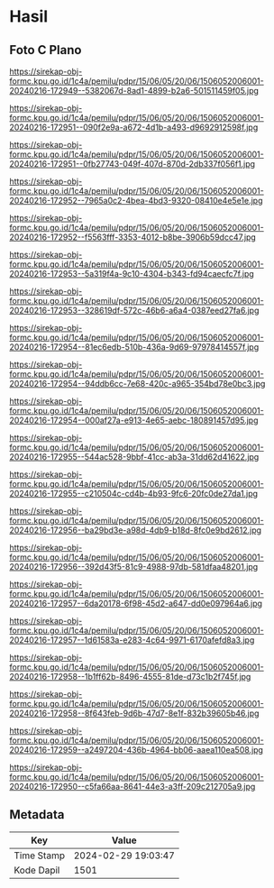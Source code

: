 # Hasil

## Foto C Plano

https://sirekap-obj-formc.kpu.go.id/1c4a/pemilu/pdpr/15/06/05/20/06/1506052006001-20240216-172949--5382067d-8ad1-4899-b2a6-501511459f05.jpg

https://sirekap-obj-formc.kpu.go.id/1c4a/pemilu/pdpr/15/06/05/20/06/1506052006001-20240216-172951--090f2e9a-a672-4d1b-a493-d9692912598f.jpg

https://sirekap-obj-formc.kpu.go.id/1c4a/pemilu/pdpr/15/06/05/20/06/1506052006001-20240216-172951--0fb27743-049f-407d-870d-2db337f056f1.jpg

https://sirekap-obj-formc.kpu.go.id/1c4a/pemilu/pdpr/15/06/05/20/06/1506052006001-20240216-172952--7965a0c2-4bea-4bd3-9320-08410e4e5e1e.jpg

https://sirekap-obj-formc.kpu.go.id/1c4a/pemilu/pdpr/15/06/05/20/06/1506052006001-20240216-172952--f5563fff-3353-4012-b8be-3906b59dcc47.jpg

https://sirekap-obj-formc.kpu.go.id/1c4a/pemilu/pdpr/15/06/05/20/06/1506052006001-20240216-172953--5a319f4a-9c10-4304-b343-fd94caecfc7f.jpg

https://sirekap-obj-formc.kpu.go.id/1c4a/pemilu/pdpr/15/06/05/20/06/1506052006001-20240216-172953--328619df-572c-46b6-a6a4-0387eed27fa6.jpg

https://sirekap-obj-formc.kpu.go.id/1c4a/pemilu/pdpr/15/06/05/20/06/1506052006001-20240216-172954--81ec6edb-510b-436a-9d69-97978414557f.jpg

https://sirekap-obj-formc.kpu.go.id/1c4a/pemilu/pdpr/15/06/05/20/06/1506052006001-20240216-172954--94ddb6cc-7e68-420c-a965-354bd78e0bc3.jpg

https://sirekap-obj-formc.kpu.go.id/1c4a/pemilu/pdpr/15/06/05/20/06/1506052006001-20240216-172954--000af27a-e913-4e65-aebc-180891457d95.jpg

https://sirekap-obj-formc.kpu.go.id/1c4a/pemilu/pdpr/15/06/05/20/06/1506052006001-20240216-172955--544ac528-9bbf-41cc-ab3a-31dd62d41622.jpg

https://sirekap-obj-formc.kpu.go.id/1c4a/pemilu/pdpr/15/06/05/20/06/1506052006001-20240216-172955--c210504c-cd4b-4b93-9fc6-20fc0de27da1.jpg

https://sirekap-obj-formc.kpu.go.id/1c4a/pemilu/pdpr/15/06/05/20/06/1506052006001-20240216-172956--ba29bd3e-a98d-4db9-b18d-8fc0e9bd2612.jpg

https://sirekap-obj-formc.kpu.go.id/1c4a/pemilu/pdpr/15/06/05/20/06/1506052006001-20240216-172956--392d43f5-81c9-4988-97db-581dfaa48201.jpg

https://sirekap-obj-formc.kpu.go.id/1c4a/pemilu/pdpr/15/06/05/20/06/1506052006001-20240216-172957--6da20178-6f98-45d2-a647-dd0e097964a6.jpg

https://sirekap-obj-formc.kpu.go.id/1c4a/pemilu/pdpr/15/06/05/20/06/1506052006001-20240216-172957--1d61583a-e283-4c64-9971-6170afefd8a3.jpg

https://sirekap-obj-formc.kpu.go.id/1c4a/pemilu/pdpr/15/06/05/20/06/1506052006001-20240216-172958--1b1ff62b-8496-4555-81de-d73c1b2f745f.jpg

https://sirekap-obj-formc.kpu.go.id/1c4a/pemilu/pdpr/15/06/05/20/06/1506052006001-20240216-172958--8f643feb-9d6b-47d7-8e1f-832b39605b46.jpg

https://sirekap-obj-formc.kpu.go.id/1c4a/pemilu/pdpr/15/06/05/20/06/1506052006001-20240216-172959--a2497204-436b-4964-bb06-aaea110ea508.jpg

https://sirekap-obj-formc.kpu.go.id/1c4a/pemilu/pdpr/15/06/05/20/06/1506052006001-20240216-172950--c5fa66aa-8641-44e3-a3ff-209c212705a9.jpg


## Metadata

| Key        | Value               |
| ---------- | ------------------- |
| Time Stamp | 2024-02-29 19:03:47 |
| Kode Dapil | 1501                |



